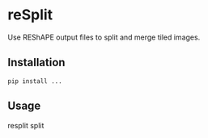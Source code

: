 # reSplit
Use REShAPE output files to split and merge tiled images.

## Installation
```
pip install ...
```
## Usage

resplit split 
